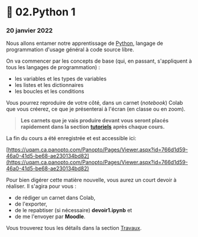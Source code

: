 # 🐍 02.Python 1

### 20 janvier 2022

Nous allons entamer notre apprentissage de [Python](https://fr.wikipedia.org/wiki/Python\_\(langage\)), langage de programmation d'usage général à code source libre.

On va commencer par les concepts de base (qui, en passant, s'appliquent à tous les langages de programmation) :

* les variables et les types de variables
* les listes et les dictionnaires
* les boucles et les conditions

Vous pourrez reproduire de votre côté, dans un carnet (_notebook_) Colab que vous créerez, ce que je présenterai à l'écran (en classe ou en zoom).

> **Les carnets que je vais produire devant vous seront placés rapidement dans la section** [**tutoriels**](00.tutoriels.md) **après chaque cours.**

La fin du cours a été enregistrée et est accessible ici:

[https://uqam.ca.panopto.com/Panopto/Pages/Viewer.aspx?id=766d1d59-46a0-41d5-be68-ae230134bd82](https://uqam.ca.panopto.com/Panopto/Pages/Viewer.aspx?id=766d1d59-46a0-41d5-be68-ae230134bd82)

Pour bien digérer cette matière nouvelle, vous aurez un court devoir à réaliser. Il s'agira pour vous :

* de rédiger un carnet dans Colab,
* de l'exporter,
* de le repabtiser (si nécessaire) **devoir1.ipynb** et
* de me l'envoyer par **Moodle**.

Vous trouverez tous les détails dans la section [Travaux](../travaux/travaux.md#devoir-1).

